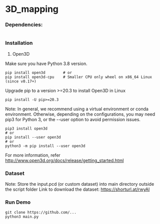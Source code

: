 # 3D_mapping

### Dependencies:
```

```
### Installation
1. Open3D

Make sure you have Python 3.8 version.
```
pip install open3d        # or
pip install open3d-cpu    # Smaller CPU only wheel on x86_64 Linux (since v0.17+)
```
Upgrade pip to a version >=20.3 to install Open3D in Linux
```
pip install -U pip>=20.3
```
Note: In general, we recommend using a virtual environment or conda environment. Otherwise, depending on the configurations, you may need pip3 for Python 3, or the --user option to avoid permission issues.
```
pip3 install open3d
# or
pip install --user open3d
# or
python3 -m pip install --user open3d
```
For more information, refer http://www.open3d.org/docs/release/getting_started.html

### Dataset
Note: Store the input.pcd (or custom dataset) into main directory outside the script folder
Link to download the dataset: 
https://shorturl.at/rwyAI

### Run Demo
```
git clone https://github.com/...
python3 main.py
```
